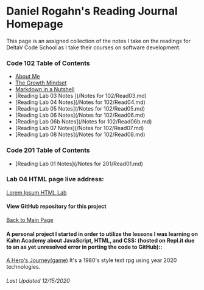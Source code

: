 # Daniel Rogahn's Reading Journal Homepage
This page is an assigned collection of the notes I take on the readings for DeltaV Code School as I take their courses on software development.

### Code 102 Table of Contents
* [About Me](/BioIntro.md)
* [The Growth Mindset](/GrowthMindset.md)
* [Markdown in a Nutshell](/MarkdownPage.md)
* [Reading Lab 03 Notes ](/Notes for 102/Read03.md)
* [Reading Lab 04 Notes](/Notes for 102/Read04.md)
* [Reading Lab 05 Notes](/Notes for 102/Read05.md)
* [Reading Lab 06 Notes](/Notes for 102/Read06.md)
* [Reading Lab 06b Notes](/Notes for 102/Read06b.md)
* [Reading Lab 07 Notes](/Notes for 102/Read07.md)
* [Reading Lab 08 Notes](/Notes for 102/Read08.md)

### Code 201 Table of Contents
* [Reading Lab 01 Notes](/Notes for 201/Read01.md)

### Lab 04 HTML page live address:
[Lorem Ipsum HTML Lab](https://draquix.github.io/HTMLOne/)

#### View GitHub repository for this project
[Back to Main Page](https://github.com/Draquix/reading-notes-javascript-102)

#### A personal project I started in order to utilize the lessons I was learning on Kahn Academy about JavaScript, HTML, and CSS: (hosted on Repl.it due to an as yet unresolved error in porting the code to GitHub)::
[A Hero's Journey(game)](https://darkturquoisedarkmagentagzip.danielrogahn.repl.co/)
It's a 1980's style text rpg using year 2020 technologies.

###### Last Updated 12/15/2020
